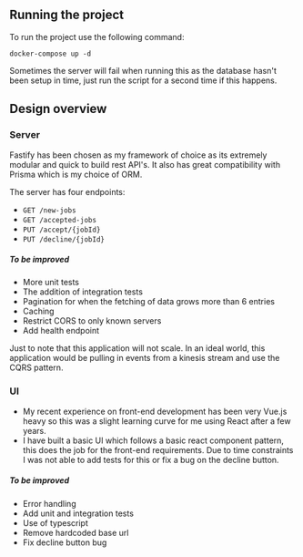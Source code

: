 ## Running the project
To run the project use the following command:

 `docker-compose up -d`

Sometimes the server will fail when running this as the database hasn't been setup in time, just run the script for a second time if this happens.

## Design overview

### Server

Fastify has been chosen as my framework of choice as its extremely modular and quick to build rest API's. It also has great compatibility with Prisma which is my choice of ORM.

The server has four endpoints:

- `GET /new-jobs`
- `GET /accepted-jobs`
- `PUT /accept/{jobId}`
- `PUT /decline/{jobId}`

##### To be improved
- More unit tests
- The addition of integration tests
- Pagination for when the fetching of data grows more than 6 entries
- Caching
- Restrict CORS to only known servers
- Add health endpoint

Just to note that this application will not scale. In an ideal world, this application would be pulling in events from a kinesis stream and use the CQRS pattern.

### UI

- My recent experience on front-end development has been very Vue.js heavy so this was a slight learning curve for me using React after a few years.
- I have built a basic UI which follows a basic react component pattern, this does the job for the front-end requirements. Due to time constraints I was not able to add tests for this or fix a bug on the decline button.
##### To be improved

- Error handling
- Add unit and integration tests
- Use of typescript
- Remove hardcoded base url
- Fix decline button bug